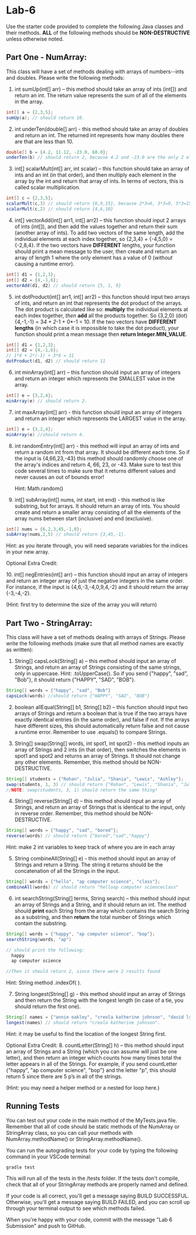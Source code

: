 # Lab-6

Use the starter code provided to complete the following Java classes and their methods. **ALL** of the following methods should be **NON-DESTRUCTIVE** unless otherwise noted.

## Part One - NumArray: 
This class will have a set of methods dealing with arrays of numbers--ints and doubles. Please write the following methods:

1. int sumUp(int[] arr) – this method should take an array of ints (int[]) and return an int. The return value represents the sum of all of the elements in the array.
  ```java
  int[] a = {2,3,5};
  sumUp(a); // should return 10.
  ```
2. int underTen(double[] arr) - this method should take an array of doubles and return an int. The returned int represents how many doubles there are that are less than 10.
  ```java
  double[] b = {4.2, 11.12, -23.0, 60.0};
  underTen(b) // should return 2, because 4.2 and -23.0 are the only 2 elements less than 10.
  ```
3. int[] scalarMult(int[] arr, int scalar) – this function should take an array of ints and an int (in that order), and then multiply each element in the array by the int and return that array of ints. In terms of vectors, this is called scalar multiplication.
  ```java
  int[] c = {2,3,5};
  scalarMult(c,3) // should return {6,9,15}, because 2*3=6, 3*3=9, 5*3=15 <p>
  scalarMult(c,2) // should return {4,6,10}
  ```
4. int[] vectorAdd(int[] arr1, int[] arr2) – this function should input 2 arrays of ints (int[]), and then add the values  together and return their sum (another array of ints). To add two vectors of the same length, add the individual elements at each index together, so {2,3,4} + {-4,5,0} = {-2,8,4}. If the two vectors have **DIFFERENT** lengths, your function should print a mean message to the user, then create and return an array of length 1 where the only element has a value of 0 (_without_ causing a runtime error).
  ```java
  int[] d1 = {1,2,3}; 
  int[] d2 = {4,-1,6};
  vectorAdd(d1, d2) // should return {5, 1, 9}
  ```
5. int dotProduct(int[] arr1, int[] arr2) – this function should input two arrays of ints, and return an int that represents the dot product of the arrays. The dot product is calculated like so: **multiply** the individual elements at each index together, _then_ **add** all the products together. So {3,2,0} (dot) {4,-1,-1} = 3*4 + 2*-1 + 0*-1 = 10. If the two vectors have **DIFFERENT lengths** (in which case it is impossible to take the dot product), your function should print a mean message then **return Integer.MIN_VALUE**.
  ```java
  int[] d1 = {1,2,3}; 
  int[] d2 = {4,-1,6}; 
  // 1*4 + 2*(-1) + 3*6 = 11 
  dotProduct(d1, d2) // should return 11
  ```
6. int minArray(int[] arr) – this function should input an array of integers and return an integer which represents the SMALLEST value in the array.
  ```java
  int[] e = {3,2,4};
  minArray(e) // should return 2.
  ```
7. int maxArray(int[] arr) - this function should input an array of integers and return an integer which represents the LARGEST value in the array.
  ```java
  int[] e = {3,2,4};
  minArray(e) //should return 4.
  ```
8. int randomEntry(int[] arr) - this method will input an array of ints and return a random int from that array. It should be different each time. So if the input is {4,66,23,-43} this method should randomly choose one of the array's indices and return 4, 66, 23, or -43. Make sure to test this code several times to make sure that it returns different values and never causes an out of bounds error! <p>
  Hint: Math.random()

9. int[] subArray(int[] nums, int start, int end) - this method is like substring, but for arrays. It should return an array of ints. You should create and return a smaller array consisting of all the elements of the array nums between start (inclusive) and end (exclusive).
```java
int[] nums = {6,2,3,45,-1,0};
subArray(nums,2,5) // should return {3,45,-1}.
```
  Hint: as you iterate through, you will need separate variables for the indices in your new array.

Optional Extra Credit: <p>
10. int[] negEntries(int[] arr) – this function should input an array of integers and return an integer array of just the negative integers in the same order. For instance, if the input is {4,6,-3,-4,0,9,4,-2} and it should return the array {-3,-4,-2}. <p>

 (Hint: first try to determine the size of the array you will return)



## Part Two - StringArray:
This class will have a set of methods dealing with arrays of Strings. Please write the following methods (make sure that all method names are exactly as written):

1. String[] capsLock(String[] a) – this method should input an array of Strings, and return an array of Strings consisting of the same strings, only in uppercase. Hint: .toUpperCase(). So if you send {"happy", "sad", "Bob"}, it should return {"HAPPY", "SAD", "BOB"}.
```java
String[] words = {"happy", "sad", "Bob"}
capsLock(words) //should return {"HAPPY", "SAD", "BOB"}
```

2. boolean allEqual(String[] b1, String[] b2) – this function should input two arrays of Strings and return a boolean that is true if the two arrays have exactly identical entries (in the same order), and false if not. If the arrays have different sizes, this should automatically return false and not cause a runtime error. Remember to use .equals() to compare Strings.


3. String[] swap(String[] words, int spot1, int spot2) - this method inputs an array of Strings and 2 ints (in that order), then switches the elements in spot1 and spot2 and returns an array of Strings. It should not change any other elements. Remember, this method should be NON-DESTRUCTIVE.
```java
String[] students = {"Rohan", "Julia", "Shania", "Lewis", "Ashley"};
swap(students, 1, 3) // should return {"Rohan", "Lewis", "Shania", "Julia", "Ashley"}
//NOTE: swap(students, 3, 1) should return the same thing!
```

4. String[] reverse(String[] d) – this method should input an array of Strings, and return an array of Strings that is identical to the input, only in reverse order. Remember, this method should be NON-DESTRUCTIVE.
```java
String[] words = {"happy", "sad", "bored"};
reverse(words) // should return {"bored","sad","happy"}
```
  Hint: make 2 int variables to keep track of where you are in each array


5. String combineAll(String[] e) - this method should input an array of Strings and return a String. The string it returns should be the concatenation of all the Strings in the input.
```java
String[] words = {"hello", "ap computer science", "class"};
combineAll(words) // should return "helloap computer scienceclass" 
```

6. int searchString(String[] terms, String search) – this method should input an array of Strings and a String, and it should return an int. The method should **print**  each String from the array which contains the search String as a substring, and then **return** the total number of Strings which contain the substring.
```java
String[] words = {"happy", "ap computer science", "bop"};
searchString(words, "ap") 

// should print the following:
  happy
  ap computer science

//Then it should return 2, since there were 2 results found
```
  Hint: String method .indexOf( ).


7. String longest(String[] g) - this method should input an array of Strings and then return the String with the longest length (in case of a tie, you should return the first one).
```java
String[] names = {"annie oakley", "creola katherine johnson", "david lynch"};
longest(names) // should return "creola katherine johnson".
```
  Hint: it may be useful to find the location of the longest String first. 


Optional Extra Credit:
8. countLetter(String[] h) – this method should input an array of Strings and a String (which you can assume will just be one letter), and then return an integer which counts how many times total the letter appears in all of the Strings. For example, if you send countLetter {"happy", "ap computer science", "bop"} and the letter "p", this should return 5 since there are 5 p’s in all of the strings.

(Hint: you may need a helper method or a nested for loop here.)

## Running Tests
You can test out your code in the main method of the MyTests.java file. Remember that all of code should be static methods of the NumArray or StringArray class, so you can call your methods with NumArray.methodName() or StringArray.methodName().

You can run the autograding tests for your code by typing the following command in your VSCode terminal:

```
gradle test
```
This will run all of the tests in the /tests folder. If the tests don't compile, check that all of your StringArray methods are properly named and defined.

If your code is all correct, you'll get a message saying BUILD SUCCESSFUL. Otherwise, you'll get a message saying BUILD FAILED, and you can scroll up through your terminal output to see which methods failed.

When you're happy with your code, commit with the message "Lab 6 Submission" and push to GitHub.
